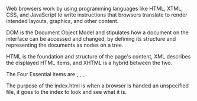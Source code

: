 <p> Web browsers work by using programming languages like HTML, XTML, CSS, and JavaScript to write instructions that browsers translate to render intended layouts, graphics, and other content.</p>
<p> DOM is the Document Object Model and stipulates how a document on the interface can be accessed and changed, by defining its structure and representing the documents as nodes on a tree.</p>
<p> HTML is the foundation and structure of the page's content, XML describes the displayed HTML items, and XHTML is a hybrid between the two. </p>
<p> The Four Essential items are <!DOCTYPE>, <root>, <head>, <body>.</p>
<p> The purpose of the index.html is when a browser is handed an unspecified file, it goes to the index to look and see what it is.</p>
